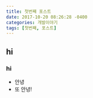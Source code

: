 ```yaml
---
title: 첫번째 포스트
date: 2017-10-20 08:26:28 -0400
categories: 개발이야기
tags: [첫번째, 포스트]
---
```


## hi
### hi
- 안녕
- 또 안녕!

